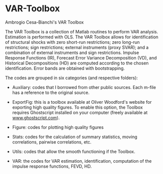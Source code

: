# VAR-Toolbox
Ambrogio Cesa-Bianchi's VAR Toolbox

The VAR Toolbox is a collection of Matlab routines to perform VAR analysis. Estimation is performed with OLS. The VAR Toolbox allows for identification of structural shocks with zero short-run restrictions; zero long-run restrictions; sign restrictions; external instruments (proxy SVAR); and a combination of external instruments and sign restrictions. Impulse Response Functions (IR), Forecast Error Variance Decomposition (VD), and Historical Decompositions (HD) are computed according to the chosen identification. Error bands are obtained with bootstrapping. 

The codes are grouped in six categories (and respective folders):

- Auxiliary: codes that I borrowed from other public sources. Each m-file has a reference to the original source.

- ExportFig: this is a toolbox available at Oliver Woodford's website for exporting high quality figures. To enable this option, the Toolbox requires Ghostscript installed on your computer (freely available at www.ghostscript.com).

- Figure: codes for plotting high quality figures

- Stats: codes for the calculation of summary statistics, moving correlations, pairwise correlations, etc.

- Utils: codes that allow the smooth functioning if the Toolbox.

- VAR: the codes for VAR estimation, identification, computation of the impulse response functions, FEVD, HD.
